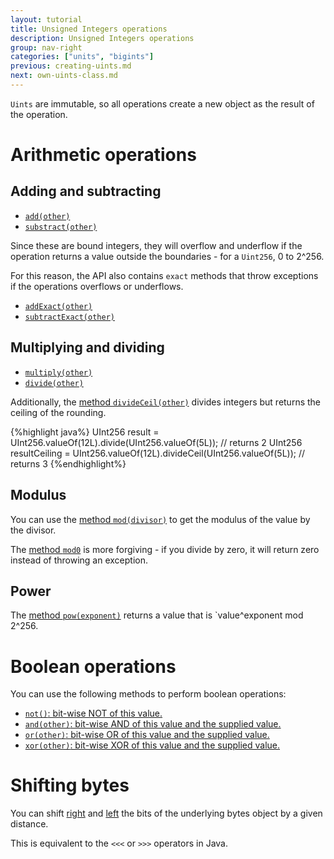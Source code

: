 ```yaml
---
layout: tutorial
title: Unsigned Integers operations
description: Unsigned Integers operations
group: nav-right
categories: ["units", "bigints"]
previous: creating-uints.md
next: own-uints-class.md
---
```


`Uints` are immutable, so all operations create a new object as the result of the operation.

# Arithmetic operations

## Adding and subtracting

* [`add(other)`](/docs/org.apache.tuweni.units.bigints/-u-int256-value/add.html)
* [`substract(other)`](/docs/org.apache.tuweni.units.bigints/-u-int256-value/subtract.html)

Since these are bound integers, they will overflow and underflow if the operation returns a value outside the boundaries - for a `Uint256`, 0 to 2^256.

For this reason, the API also contains `exact` methods that throw exceptions if the operations overflows or underflows.

* [`addExact(other)`](/docs/org.apache.tuweni.units.bigints/-u-int256-value/add-exact.html)
* [`subtractExact(other)`](/docs/org.apache.tuweni.units.bigints/-u-int256-value/subtract-exact.html)

## Multiplying and dividing

* [`multiply(other)`](/docs/org.apache.tuweni.units.bigints/-u-int256-value/multiply.html)
* [`divide(other)`](/docs/org.apache.tuweni.units.bigints/-u-int256-value/divide.html)

Additionally, the [method `divideCeil(other)`](/docs/org.apache.tuweni.units.bigints/-u-int256-value/divide-ceil.html) divides integers but returns the ceiling of the rounding.

{%highlight java%}
UInt256 result = UInt256.valueOf(12L).divide(UInt256.valueOf(5L)); // returns 2
UInt256 resultCeiling = UInt256.valueOf(12L).divideCeil(UInt256.valueOf(5L)); // returns 3
{%endhighlight%}

## Modulus

You can use the [method `mod(divisor)`](/docs/org.apache.tuweni.units.bigints/-u-int256-value/mod.html) to get the modulus of the value by the divisor.

The [method `mod0`](/docs/org.apache.tuweni.units.bigints/-u-int256-value/mod0.html) is more forgiving - if you divide by zero, it will return zero instead of throwing an exception.

## Power

The [method `pow(exponent)`](/docs/org.apache.tuweni.units.bigints/-u-int256-value/pow.html) returns a value that is `value^exponent mod 2^256.

# Boolean operations

You can use the following methods to perform boolean operations:

* [`not()`: bit-wise NOT of this value.](/docs/org.apache.tuweni.units.bigints/-u-int256/not.html)
* [`and(other)`: bit-wise AND of this value and the supplied value.](/docs/org.apache.tuweni.units.bigints/-u-int256/and.html)
* [`or(other)`: bit-wise OR of this value and the supplied value.](/docs/org.apache.tuweni.units.bigints/-u-int256/or.html)
* [`xor(other)`: bit-wise XOR of this value and the supplied value.](/docs/org.apache.tuweni.units.bigints/-u-int256/xor.html)

# Shifting bytes

You can shift [right](/docs/org.apache.tuweni.units.bigints/-u-int256/shift-right.html) and [left](/docs/org.apache.tuweni.units.bigints/-u-int256/shift-left.html) the bits of the underlying bytes object by a given distance.

This is equivalent to the `<<<` or `>>>` operators in Java.